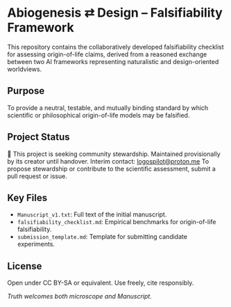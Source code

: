 # Abiogenesis ⇄ Design – Falsifiability Framework

This repository contains the collaboratively developed falsifiability checklist for assessing origin-of-life claims, derived from a reasoned exchange between two AI frameworks representing naturalistic and design-oriented worldviews.

## Purpose

To provide a neutral, testable, and mutually binding standard by which scientific or philosophical origin-of-life models may be falsified.

## Project Status

📣 This project is seeking community stewardship.
Maintained provisionally by its creator until handover.
Interim contact: logospilot@proton.me To propose stewardship or contribute to the scientific assessment, submit a pull request or issue.

## Key Files

- `Manuscript_v1.txt`: Full text of the initial manuscript.
- `falsifiability_checklist.md`: Empirical benchmarks for origin-of-life falsifiability.
- `submission_template.md`: Template for submitting candidate experiments.

## License

Open under CC BY-SA or equivalent. Use freely, cite responsibly.

*Truth welcomes both microscope and Manuscript.*
